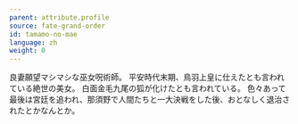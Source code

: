 ```yaml
---
parent: attribute.profile
source: fate-grand-order
id: tamamo-no-mae
language: zh
weight: 0
---
```


良妻願望マシマシな巫女呪術師。
平安時代末期、鳥羽上皇に仕えたとも言われている絶世の美女。
白面金毛九尾の狐が化けたとも言われている。
色々あって最後は宮廷を追われ、那須野で人間たちと一大決戦をした後、おとなしく退治されたとかなんとか。
